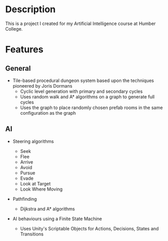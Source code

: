 # Description 
This is a project I created for my Artificial Intelligence course at Humber College.

# Features
## General
- Tile-based procedural dungeon system based upon the techniques pioneered by Joris Dormans
  - Cyclic level generation with primary and secondary cycles
  - Uses random walk and A* algorithms on a graph to generate full cycles
  - Uses the graph to place randomly chosen prefab rooms in the same configuration as the graph

## AI
- Steering algorithms
  - Seek
  - Flee
  - Arrive
  - Avoid
  - Pursue
  - Evade
  - Look at Target
  - Look Where Moving

- Pathfinding
  - Dijkstra and A* algorithms
 
- AI behaviours using a Finite State Machine
  - Uses Unity's Scriptable Objects for Actions, Decisions, States and Transitions
